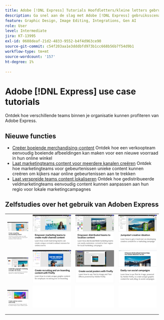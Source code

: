 ```yaml
---
title: Adobe [!DNL Express] Tutorials Hoofdletters/kleine letters gebruiken
description: Ga snel aan de slag met Adobe [!DNL Express] gebruiksscenario's
feature: Graphic Design, Image Editing, Integrations, Gen AI
role: User
level: Intermediate
jira: KT-13995
exl-id: 0608deaf-21d2-4833-9552-b4f4d963ce90
source-git-commit: c54f203aa1e3dddbfd973b1cc668b56b7f54d9b1
workflow-type: tm+mt
source-wordcount: '157'
ht-degree: 1%

---
```


# Adobe [!DNL Express] use case tutorials

Ontdek hoe verschillende teams binnen je organisatie kunnen profiteren van Adobe Express.

## Nieuwe functies

* [Creëer boeiende merchandising-content](compelling-merchandise.md)
Ontdek hoe een verkoopteam eenvoudig boeiende afbeeldingen kan maken voor een nieuwe voorraad in hun online winkel
* [Laat marketingteams content voor meerdere kanalen creëren](multi-channel-marketing-content.md)
Ontdek hoe marketingteams voor gebeurtenissen unieke content kunnen creëren om kijkers naar online gebeurtenissen aan te trekken
* [Laat verspreide teams content lokaliseren](localized-marketing-content.md)
Ontdek hoe gedistribueerde veldmarketingteams eenvoudig content kunnen aanpassen aan hun regio voor lokale marketingcampagnes

## Zelfstudies over het gebruik van Adoben Express

<table style="table-layout:fixed">
<tr>
   <td>
      <a href="compelling-merchandise.md">
         <img alt="Creëer boeiende merchandising-content" src="assets/merchandise.png" />
      </a>
  <td>
      <a href="multi-channel-marketing-content.md">
         <img alt="Laat marketingteams content voor meerdere kanalen creëren" src="assets/multi-channel.png" />
      </a>
  <td>
      <a href="localized-marketing-content.md">
         <img alt="Laat verspreide teams content lokaliseren" src="assets/marketing-regional-content.png" />
      </a>
  </td>
  <td>
      <a href="jumpstart-ideation.md">
         <img alt="Jumpstart creative-ideatie" src="assets/marketing-ideation.png" />
      </a>
   </td>
</tr>
<tr>
   <td>
      <a href="create-local-marketing.md">
         <img alt="Creëer flyer-content voor marketingcampagnes met Firefly" src="assets/local-marketing.png" />
      </a>
   </td>
   <td>
      <a href="create-on-boarding.md">
         <img alt="Creëer wervingscontent en onboardingcontent met Firefly" src="assets/on-boarding.png" />
      </a>
   </td>
   <td>
      <a href="create-social-posters.md">
         <img alt="Sociale posters met Firefly maken" src="assets/social-firefly.png" />
      </a>
   </td>
   <td>
      <a href="create-blog-graphics.md">
         <img alt="Grafische inhoud voor blogs met Firefly maken" src="assets/blog-graphic.png" />
      </a>
   </td>
</tr>
<tr>
      <td>
      <a href="create-webinar-poster.md">
         <img alt="Webinar-posters met Firefly maken" src="assets/webinar-poster.png" />
      </a>
   </td>
<td>
      <img alt="Spacer" src="../assets/Whitespacer.png" />
      <div>
      <br>
   </td>
   <td>
      <img alt="Spacer" src="../assets/Whitespacer.png" />
      <div>
      <br>
   </td>
   <td>
      <img alt="Spacer" src="../assets/Whitespacer.png" />
      <div>
      <br>
   </td>
</tr>
</table>
